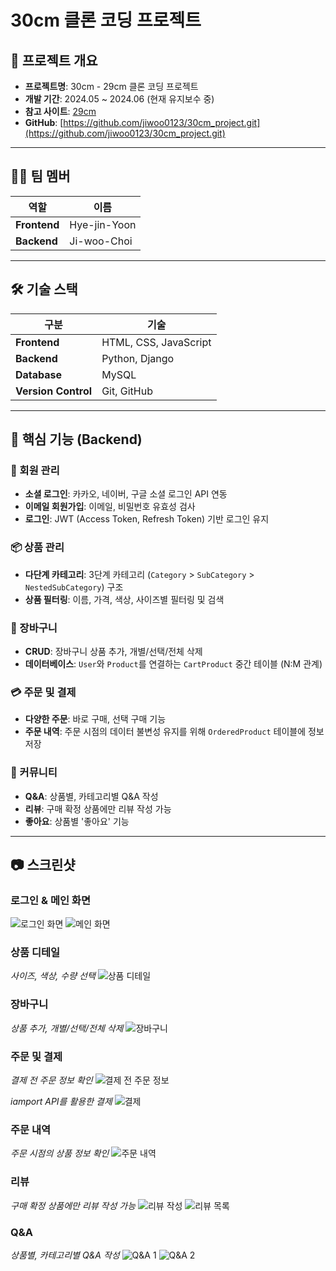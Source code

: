 # 30cm 클론 코딩 프로젝트

## 📝 프로젝트 개요

- **프로젝트명**: 30cm - 29cm 클론 코딩 프로젝트
- **개발 기간**: 2024.05 ~ 2024.06 (현재 유지보수 중)
- **참고 사이트**: [29cm](https://29cm.co.kr/)
- **GitHub**: [https://github.com/jiwoo0123/30cm_project.git](https://github.com/jiwoo0123/30cm_project.git)

---

## 👨‍💻 팀 멤버

| 역할 | 이름 |
| --- | --- |
| **Frontend** | Hye-jin-Yoon |
| **Backend** | Ji-woo-Choi |

---

## 🛠 기술 스택

| 구분 | 기술 |
| --- | --- |
| **Frontend** | HTML, CSS, JavaScript |
| **Backend** | Python, Django |
| **Database** | MySQL |
| **Version Control** | Git, GitHub |

---

## 📖 핵심 기능 (Backend)

### **👤 회원 관리**
- **소셜 로그인**: 카카오, 네이버, 구글 소셜 로그인 API 연동
- **이메일 회원가입**: 이메일, 비밀번호 유효성 검사
- **로그인**: JWT (Access Token, Refresh Token) 기반 로그인 유지

### **📦 상품 관리**
- **다단계 카테고리**: 3단계 카테고리 (`Category` > `SubCategory` > `NestedSubCategory`) 구조
- **상품 필터링**: 이름, 가격, 색상, 사이즈별 필터링 및 검색

### **🛒 장바구니**
- **CRUD**: 장바구니 상품 추가, 개별/선택/전체 삭제
- **데이터베이스**: `User`와 `Product`를 연결하는 `CartProduct` 중간 테이블 (N:M 관계)

### **💳 주문 및 결제**
- **다양한 주문**: 바로 구매, 선택 구매 기능
- **주문 내역**: 주문 시점의 데이터 불변성 유지를 위해 `OrderedProduct` 테이블에 정보 저장

### **💬 커뮤니티**
- **Q&A**: 상품별, 카테고리별 Q&A 작성
- **리뷰**: 구매 확정 상품에만 리뷰 작성 가능
- **좋아요**: 상품별 '좋아요' 기능

---

## 📷 스크린샷

### **로그인 & 메인 화면**
![로그인 화면](mediafiles/readme-images/login.png)
![메인 화면](mediafiles/readme-images/main_screen.png)

### **상품 디테일**
*사이즈, 색상, 수량 선택*
![상품 디테일](mediafiles/readme-images/product_detail.png)

### **장바구니**
*상품 추가, 개별/선택/전체 삭제*
![장바구니](mediafiles/readme-images/cart.png)

### **주문 및 결제**
*결제 전 주문 정보 확인*
![결제 전 주문 정보](mediafiles/readme-images/before_payment.png)

*iamport API를 활용한 결제*
![결제](mediafiles/readme-images/payment.png)

### **주문 내역**
*주문 시점의 상품 정보 확인*
![주문 내역](mediafiles/readme-images/order_history.png)

### **리뷰**
*구매 확정 상품에만 리뷰 작성 가능*
![리뷰 작성](mediafiles/readme-images/review1.png)
![리뷰 목록](mediafiles/readme-images/review2.png)

### **Q&A**
*상품별, 카테고리별 Q&A 작성*
![Q&A 1](mediafiles/readme-images/qna1.png)
![Q&A 2](mediafiles/readme-images/qna2.png)